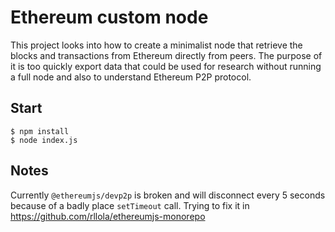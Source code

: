 # Ethereum custom node

This project looks into how to create a minimalist node that retrieve the blocks and transactions from Ethereum directly from peers. The purpose of it is too quickly export data that could be used for research without running a full node and also to understand Ethereum P2P protocol.

## Start

```
$ npm install
$ node index.js
```

## Notes

Currently `@ethereumjs/devp2p` is broken and will disconnect every 5 seconds because of a badly place `setTimeout` call. Trying to fix it in https://github.com/rllola/ethereumjs-monorepo

